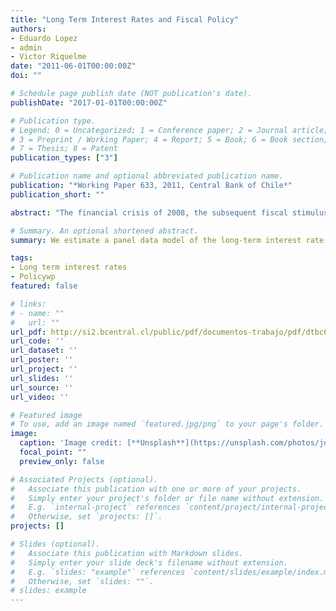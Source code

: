 ```yaml
---
title: "Long Term Interest Rates and Fiscal Policy"
authors:
- Eduardo Lopez
- admin
- Victor Riquelme
date: "2011-06-01T00:00:00Z"
doi: ""

# Schedule page publish date (NOT publication's date).
publishDate: "2017-01-01T00:00:00Z"

# Publication type.
# Legend: 0 = Uncategorized; 1 = Conference paper; 2 = Journal article;
# 3 = Preprint / Working Paper; 4 = Report; 5 = Book; 6 = Book section;
# 7 = Thesis; 8 = Patent
publication_types: ["3"]

# Publication name and optional abbreviated publication name.
publication: "*Working Paper 633, 2011, Central Bank of Chile*"
publication_short: ""

abstract: "The financial crisis of 2008, the subsequent fiscal stimulus, and damage to the fiscal position-–especially in the developed countries--, raised the concerns about their impact on long-term interest rates. Using a stylized model, we establish the link between long-term interest rates and the main fiscal policy variables, such as fiscal deficit and public debt. We estimate a panel data model of the long-term interest rate for the period 1990-2009, considering a sample of 54 emerging and developed economies. We find that, when the fiscal deficit expands by 1%, the long-term interest rate rises between 10 and 12 basis points. When we consider the role of monetary policy and its credibility and fiscal rules as stabilizers of the business cycle, we find that: (i) credibility helps maintain lower interest rate than otherwise, and ii) fiscal rules help attenuate the impact of fiscal deficit on long term interest rates. Finally, it is found that fiscal policy explained nearly 40% of the long term interest rate for G7 countries during 2007-2010."

# Summary. An optional shortened abstract.
summary: We estimate a panel data model of the long-term interest rate for the period 1990-2009.

tags:
- Long term interest rates
- Policywp
featured: false

# links:
# - name: ""
#   url: ""
url_pdf: http://si2.bcentral.cl/public/pdf/documentos-trabajo/pdf/dtbc633.pdf
url_code: ''
url_dataset: ''
url_poster: ''
url_project: ''
url_slides: ''
url_source: ''
url_video: ''

# Featured image
# To use, add an image named `featured.jpg/png` to your page's folder. 
image:
  caption: 'Image credit: [**Unsplash**](https://unsplash.com/photos/jdD8gXaTZsc)'
  focal_point: ""
  preview_only: false

# Associated Projects (optional).
#   Associate this publication with one or more of your projects.
#   Simply enter your project's folder or file name without extension.
#   E.g. `internal-project` references `content/project/internal-project/index.md`.
#   Otherwise, set `projects: []`.
projects: []

# Slides (optional).
#   Associate this publication with Markdown slides.
#   Simply enter your slide deck's filename without extension.
#   E.g. `slides: "example"` references `content/slides/example/index.md`.
#   Otherwise, set `slides: ""`.
# slides: example
---
```

